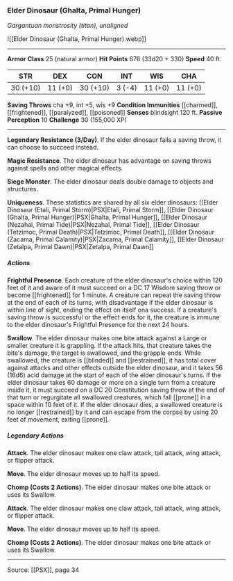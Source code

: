### Elder Dinosaur (Ghalta, Primal Hunger)
_Gargantuan monstrosity (titan), unaligned_

![[Elder Dinosaur (Ghalta, Primal Hunger).webp]]




---

**Armor Class** 25 (natural armor)
**Hit Points** 676 (33d20 + 330)
**Speed** 40 ft.

| STR     | DEX     | CON     | INT     | WIS     | CHA     |
|---------|---------|---------|---------|---------|---------|
| 30 (+10) | 11 (+0) | 30 (+10) | 3 (-4) | 11 (+0) | 11 (+0) |

**Saving Throws** cha +9, int +5, wis +9
**Condition Immunities** [[charmed]], [[frightened]], [[paralyzed]], [[poisoned]]
**Senses** blindsight 120 ft.
**Passive Perception** 10
**Challenge** 30 (155,000 XP)

---

**Legendary Resistance (3/Day)**. If the elder dinosaur fails a saving throw, it can choose to succeed instead.

**Magic Resistance**. The elder dinosaur has advantage on saving throws against spells and other magical effects.

**Siege Monster**. The elder dinosaur deals double damage to objects and structures.

**Uniqueness**. These statistics are shared by all six elder dinosaurs: [[Elder Dinosaur (Etali, Primal Storm)|PSX|Etali, Primal Storm]], [[Elder Dinosaur (Ghalta, Primal Hunger)|PSX|Ghalta, Primal Hunger]], [[Elder Dinosaur (Nezahal, Primal Tide)|PSX|Nezahal, Primal Tide]], [[Elder Dinosaur (Tetzimoc, Primal Death)|PSX|Tetzimoc, Primal Death]], [[Elder Dinosaur (Zacama, Primal Calamity)|PSX|Zacama, Primal Calamity]], [[Elder Dinosaur (Zetalpa, Primal Dawn)|PSX|Zetalpa, Primal Dawn]]

##### Actions
**Frightful Presence**. Each creature of the elder dinosaur's choice within 120 feet of it and aware of it must succeed on a DC 17 Wisdom saving throw or become [[frightened]] for 1 minute. A creature can repeat the saving throw at the end of each of its turns, with disadvantage if the elder dinosaur is within line of sight, ending the effect on itself ona success. If a creature's saving throw is successful or the effect ends for it, the creature is immune to the elder dinosaur's Frightful Presence for the next 24 hours.

**Swallow**. The elder dinosaur makes one bite attack against a Large or smaller creature it is grappling. If the attack hits, that creature takes the bite's damage, the target is swallowed, and the grapple ends. While swallowed, the creature is [[blinded]] and [[restrained]], it has total cover against attacks and other effects outside the elder dinosaur, and it takes 56 (16d6) acid damage at the start of each of the elder dinosaur's turns. If the elder dinosaur takes 60 damage or more on a single turn from a creature inside it, it must succeed on a DC 20 Constitution saving throw at the end of that turn or regurgitate all swallowed creatures, which fall [[prone]] in a space within 10 feet of it. If the elder dinosaur dies, a swallowed creature is no longer [[restrained]] by it and can escape from the corpse by using 20 feet of movement, exiting [[prone]].

##### Legendary Actions
**Attack**. The elder dinosaur makes one claw attack, tail attack, wing attack, or flipper attack.

**Move**. The elder dinosaur moves up to half its speed.

**Chomp (Costs 2 Actions)**. The elder dinosaur makes one bite attack or uses its Swallow.

**Attack**. The elder dinosaur makes one claw attack, tail attack, wing attack, or flipper attack.

**Move**. The elder dinosaur moves up to half its speed.

**Chomp (Costs 2 Actions)**. The elder dinosaur makes one bite attack or uses its Swallow.


---

Source: [[PSX]], page 34